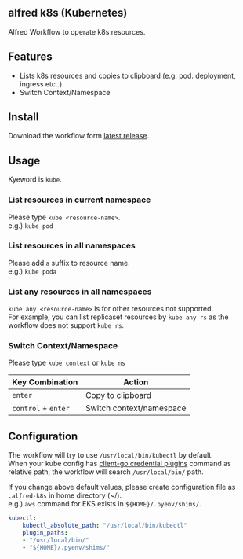 ## alfred k8s (Kubernetes)
Alfred Workflow to operate k8s resources.


## Features
- Lists k8s resources and copies to clipboard (e.g. pod. deployment, ingress etc..).
- Switch Context/Namespace


## Install
Download the workflow form [latest release](https://github.com/konoui/alfred-k8s/releases).


## Usage
Kyeword is `kube`.

### List resources in current namespace
Please type `kube <resource-name>`.  
e.g.) `kube pod`

### List resources in all namespaces
Please add `a` suffix to resource name.  
e.g.) `kube poda`

### List any resources in all namespaces
`kube any <resource-name>` is for other resources not supported.  
For example, you can list replicaset resources by `kube any rs` as the workflow does not support `kube rs`.

### Switch Context/Namespace
Please type `kube context` or `kube ns`

|  Key Combination  |  Action  |
| ---- | ---- |
| `enter` | Copy to clipboard |
|  `control` + `enter`  |  Switch context/namespace  |


## Configuration
The workflow will try to use `/usr/local/bin/kubectl` by default.  
When your kube config has [client-go credential plugins](https://kubernetes.io/docs/reference/access-authn-authz/authentication/#client-go-credential-plugins) command as relative path, the workflow will search `/usr/local/bin/` path.

If you change above default values, please create configuration file as `.alfred-k8s` in home directory (~/).  
e.g.) `aws` command for EKS exists in `${HOME}/.pyenv/shims/`.
```yaml
kubectl:
    kubectl_absolute_path: "/usr/local/bin/kubectl"
    plugin_paths:
    - "/usr/local/bin/"
    - "${HOME}/.pyenv/shims/"
```
